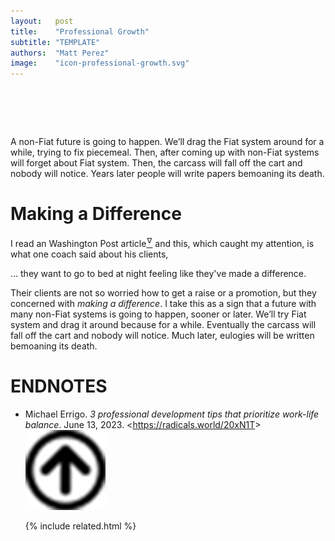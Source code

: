 ```yaml
---
layout:   post
title:    "Professional Growth"
subtitle: "TEMPLATE"
authors:  "Matt Perez"
image:    "icon-professional-growth.svg"
---
```


<div style="display:none;">
 <p>Non-<span class='_paradigm'>Fiat</span> future are going to happen. We&rsquo;ll drag the <span class='_paradigm'>Fiat</span> system around for a while trying tofix it, and then the carcass will fall off the cart and nobody will notice.</p>
</div>

<h1>&nbsp;</h1>
 <p>A non-<span class='_paradigm'>Fiat</span> future is going to happen. We&rsquo;ll drag the <span class='_paradigm'>Fiat</span> system around for a while, trying to fix piecemeal. Then, after coming up with non-<span class='_paradigm'>Fiat</span> systems will forget about <span class='_paradigm'>Fiat</span> system. Then, the carcass will fall off the cart and nobody will notice. Years later people will write papers bemoaning its death.</p>

<h1>Making a Difference</h1>
 <p>I read an Washington Post article<a href="#en01"><sup id="bm01">&hairsp;&nabla;&hairsp;</sup></a> and this, which caught my attention, is what one coach said about his clients,</p>
 <p class='_citation'>&hellip; they want to go to bed at night feeling like they've made a difference.</p>
 <p>Their clients are not so worried how to get a raise or a promotion, but they concerned with <em>making a difference</em>. I take this as a sign that a future with many non-<span class='_paradigm'>Fiat</span> systems is going to happen, sooner or later. We&rsquo;ll try <span class='_paradigm'>Fiat</span> system and drag it around because for a while. Eventually the carcass will fall off the cart and nobody will notice. Much later, eulogies will be written bemoaning its death.</p>

<h1 class="_section">ENDNOTES</h1>
 <ul>
  <li id="en01">
   <p class="_list-item">
    Michael Errigo.
    <em>3 professional development tips that prioritize work-life balance</em>.
    June 13, 2023.
    &lt;<a href="https://radicals.world/20xN1T" target="_blank">https://radicals.world/20xN1T</a>&gt;
    <a class="_uparrow" href="#bm01"><img src="/assets/img/arrow-up-icon.png"></a>
   </p>
  </li>

{% include related.html %}